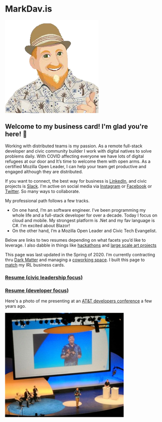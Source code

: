 # MarkDav.is

![me](me-pixel-alpha.png)

## Welcome to my business card!  I'm glad you're here! 🎉

Working with distributed teams is my passion.  As a remote full-stack developer and civic community builder I work with digital natives to solve problems daily.  With COVID affecting everyone we have lots of digital refugees at our door and It’s time to welcome them with open arms. As a certified Mozilla Open Leader, I can help your team get productive and engaged although they are distributed.

If you want to connect, the best way for business is [LinkedIn](https://www.linkedin.com/in/markdavs/), and civic projects is [Slack](http://eugenetech.slack.com).  I'm active on social media via [Instagram](http://instagram.com/markedavis) or [Facebook](https://www.facebook.com/MarkTheDavis) or [Twitter](https://twitter.com/nohorse). So many ways to collaborate.

My professional path follows a few tracks.  
- On one hand, I’m an software engineer.  I’ve been programming my whole life and a full-stack developer for over a decade. Today I focus on cloud and mobile. My strongest platform is .Net and my fav language is C#.  I'm excited about Blazor!
- On the other hand, I’m a Mozilla Open Leader and Civic Tech Evangelist.  

Below are links to two resumes depending on what facets you’d like to leverage.  I also dabble in things like [hackathons](http://openeugenefest.org) and [large scale art projects](http://king-pong.com)

This page was last updated in the Spring of 2020.  I’m currently contracting thru [Dark Matter](http://darkmatter.consulting) and managing a [coworking space](http://codechops.com).  I built this page to [match](http://markdav.is) my IRL business cards.

### [Resume (civic leadership focus)](MED%20Resume%202020%20Open%20Program%20Manger.pdf)

### [Resume (developer focus)](MED%20Resume%202020%20Dev.pdf)

Here's a photo of me presenting at an [AT&T developers conference](https://www.youtube.com/watch?feature=player_detailpage&v=rwDRFM2hcsY&t=314) a few years ago.

![speaking](Speaking.png)
